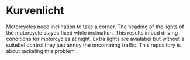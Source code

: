 # Kurvenlicht

Motorcycles need inclination to take a corner. The heading of the lights of the motorcycle stayes fixed while inclination.
This results in bad driving conditions for motorcycles at night.
Extra lights are availabel but without a suitebel control they just annoy the oncomming traffic.
This repository is about tackeling this problem.
